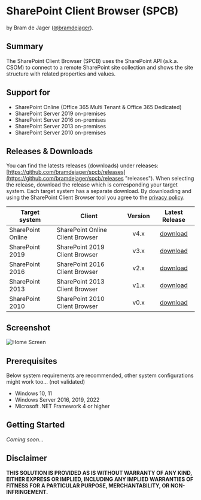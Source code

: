# SharePoint Client Browser (SPCB) #
by Bram de Jager ([@bramdejager](http://twitter.com/bramdejager "@bramdejager")).
## Summary ##
The SharePoint Client Browser (SPCB) uses the SharePoint API (a.k.a. CSOM) to connect to a remote SharePoint site collection and shows the site structure with related properties and values.
## Support for ##
* SharePoint Online (Office 365 Multi Tenant & Office 365 Dedicated)
* SharePoint Server 2019 on-premises
* SharePoint Server 2016 on-premises
* SharePoint Server 2013 on-premises
* SharePoint Server 2010 on-premises
## Releases & Downloads ##
You can find the latests releases (downloads) under releases: [https://github.com/bramdejager/spcb/releases](https://github.com/bramdejager/spcb/releases "releases").
When selecting the release, download the release which is corresponding your target system. Each target system has a separate download. By downloading and using the SharePoint Client Browser tool you agree to the [privacy policy](https://github.com/bramdejager/spcb/blob/master/PRIVACY.md).

| Target system     | Client                            | Version | Latest Release                                                      |
| ---               | ---                               | :---:   | :---:                                                               |
| SharePoint Online | SharePoint Online Client Browser  | v4.x    | [download](https://github.com/bramdejager/spcb/releases/tag/v4.19)   |
| SharePoint 2019   | SharePoint 2019 Client Browser    | v3.x    | [download](https://github.com/bramdejager/spcb/releases/tag/v3.12)   |
| SharePoint 2016   | SharePoint 2016 Client Browser    | v2.x    | [download](https://github.com/bramdejager/spcb/releases/tag/v2.13)  |
| SharePoint 2013   | SharePoint 2013 Client Browser    | v1.x    | [download](https://github.com/bramdejager/spcb/releases/tag/v1.20)  |
| SharePoint 2010   | SharePoint 2010 Client Browser    | v0.x    | [download](https://github.com/bramdejager/spcb/releases/tag/v0.6)   |
## Screenshot ##
![Home Screen](https://github.com/bramdejager/spcb/blob/master/img/SPCBv3.3-HomeScreen.png?raw=true)
## Prerequisites ##
Below system requirements are recommended, other system configurations might work too... (not validated)
* Windows 10, 11
* Windows Server 2016, 2019, 2022
* Microsoft .NET Framework 4 or higher
## Getting Started ##
*Coming soon...*
## Disclaimer ##
**THIS SOLUTION IS PROVIDED AS IS WITHOUT WARRANTY OF ANY KIND, EITHER EXPRESS OR IMPLIED, INCLUDING ANY IMPLIED WARRANTIES OF FITNESS FOR A PARTICULAR PURPOSE, MERCHANTABILITY, OR NON-INFRINGEMENT.**
